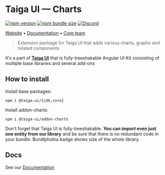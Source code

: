 # Taiga UI — Charts

[![npm version](https://img.shields.io/npm/v/@taiga-ui/addon-charts.svg)](https://npmjs.com/package/@taiga-ui/addon-charts)
[![npm bundle size](https://img.shields.io/bundlephobia/minzip/@taiga-ui/addon-charts)](https://bundlephobia.com/result?p=@taiga-ui/addon-charts)
[![Discord](https://img.shields.io/discord/748677963142135818?color=7289DA&label=%23taiga-ui&logo=discord&logoColor=white)](https://discord.gg/Us8d8JVaTg)

[Website](https://taiga-ui.dev) • [Documentation](https://taiga-ui.dev/getting-started) •
[Core team](https://github.com/taiga-family/taiga-ui/#core-team)

> Extension package for Taiga UI that adds various charts, graphs and related components

It's a part of [**Taiga UI**](https://github.com/taiga-family/taiga-ui) that is fully-treeshakable Angular UI Kit
consisting of multiple base libraries and several add-ons

## How to install

Install base packages:

```
npm i @taiga-ui/{cdk,core}
```

Install addon-charts:

```
npm i @taiga-ui/addon-charts
```

Don't forget that Taiga UI is fully-treeshakable. **You can import even just one entity from our library** and be sure
that there is no redundant code in your bundle. Bundlphobia badge shows size of the whole library.

## Docs

See our [Documentation](https://taiga-ui.dev/getting-started)
